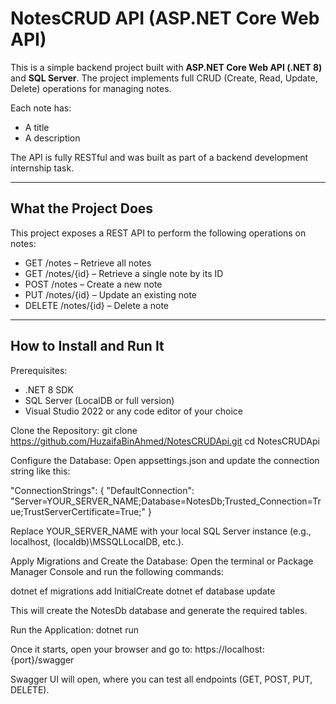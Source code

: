 # NotesCRUD API (ASP.NET Core Web API)

This is a simple backend project built with **ASP.NET Core Web API (.NET 8)** and **SQL Server**. The project implements full CRUD (Create, Read, Update, Delete) operations for managing notes.

Each note has:
- A title  
- A description

The API is fully RESTful and was built as part of a backend development internship task.

---

## What the Project Does

This project exposes a REST API to perform the following operations on notes:

- GET /notes – Retrieve all notes  
- GET /notes/{id} – Retrieve a single note by its ID  
- POST /notes – Create a new note  
- PUT /notes/{id} – Update an existing note  
- DELETE /notes/{id} – Delete a note

---

## How to Install and Run It

Prerequisites:
- .NET 8 SDK
- SQL Server (LocalDB or full version)
- Visual Studio 2022 or any code editor of your choice

Clone the Repository:
git clone https://github.com/HuzaifaBinAhmed/NotesCRUDApi.git
cd NotesCRUDApi

Configure the Database:
Open appsettings.json and update the connection string like this:

"ConnectionStrings": {
  "DefaultConnection": "Server=YOUR_SERVER_NAME;Database=NotesDb;Trusted_Connection=True;TrustServerCertificate=True;"
}

Replace YOUR_SERVER_NAME with your local SQL Server instance (e.g., localhost, (localdb)\MSSQLLocalDB, etc.).

Apply Migrations and Create the Database:
Open the terminal or Package Manager Console and run the following commands:

dotnet ef migrations add InitialCreate
dotnet ef database update

This will create the NotesDb database and generate the required tables.

Run the Application:
dotnet run

Once it starts, open your browser and go to:
https://localhost:{port}/swagger

Swagger UI will open, where you can test all endpoints (GET, POST, PUT, DELETE).
